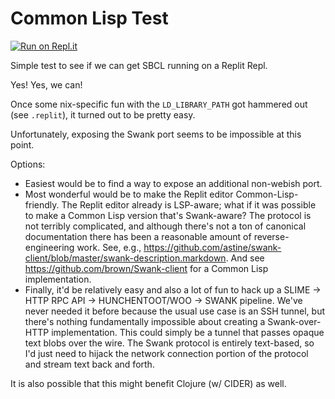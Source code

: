 # Common Lisp Test

[![Run on Repl.it](https://repl.it/badge/github/raphm/common-lisp-test)](https://repl.it/github/raphm/common-lisp-test)

Simple test to see if we can get SBCL running on a Replit Repl.

Yes! Yes, we can!

Once some nix-specific fun with the `LD_LIBRARY_PATH` got hammered out (see `.replit`), it turned out to be pretty easy.

Unfortunately, exposing the Swank port seems to be impossible at this point. 

Options:

- Easiest would be to find a way to expose an additional non-webish port.
- Most wonderful would be to make the Replit editor Common-Lisp-friendly. The Replit editor already is LSP-aware; what if it was possible to make a Common Lisp version that's Swank-aware? The protocol is not terribly complicated, and although there's not a ton of canonical documentation there has been a reasonable amount of reverse-engineering work. See, e.g., https://github.com/astine/swank-client/blob/master/swank-description.markdown. And see https://github.com/brown/Swank-client for a Common Lisp implementation.
- Finally, it'd be relatively easy and also a lot of fun to hack up a SLIME -> HTTP RPC API -> HUNCHENTOOT/WOO -> SWANK pipeline. We've never needed it before because the usual use case is an SSH tunnel, but there's nothing fundamentally impossible about creating a Swank-over-HTTP implementation. This could simply be a tunnel that passes opaque text blobs over the wire. The Swank protocol is entirely text-based, so I'd just need to hijack the network connection portion of the protocol and stream text back and forth.

It is also possible that this might benefit Clojure (w/ CIDER) as well.


